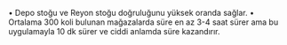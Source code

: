 •	Depo stoğu ve Reyon stoğu doğruluğunu yüksek oranda sağlar.
•	Ortalama 300 koli bulunan mağazalarda süre en az 3-4 saat sürer ama bu uygulamayla 10 dk sürer ve ciddi anlamda süre kazandırır.
